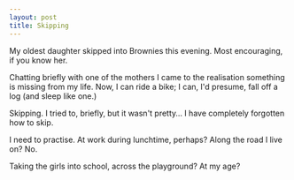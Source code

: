 ```yaml
---
layout: post
title: Skipping
---
```


My oldest daughter skipped into Brownies this evening.  Most encouraging, if you know her.

Chatting briefly with one of the mothers I came to the realisation something is missing from my life.  Now, I can ride a bike; I can, I'd presume, fall off a log (and sleep like one.)

Skipping.  I tried to, briefly, but it wasn't pretty…  I have completely forgotten how to skip.

I need to practise.  At work during lunchtime, perhaps?  Along the road I live on?  No.

Taking the girls into school, across the playground?  At my age?
